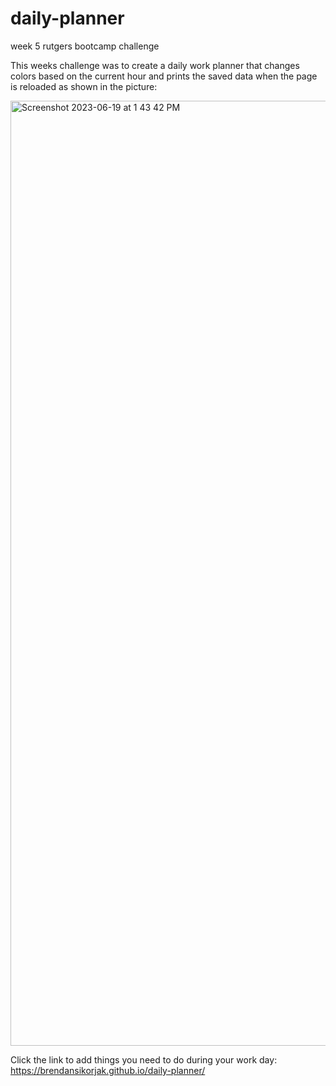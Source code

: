 # daily-planner
week 5 rutgers bootcamp challenge

This weeks challenge was to create a daily work planner that changes colors based on the current hour and prints the saved data when the page is reloaded as shown in the picture:

<img width="1512" alt="Screenshot 2023-06-19 at 1 43 42 PM" src="https://github.com/brendansikorjak/daily-planner/assets/127542306/3f1d0f2e-a1a1-4205-bf32-85c46f8e0e3c">

Click the link to add things you need to do during your work day: https://brendansikorjak.github.io/daily-planner/
